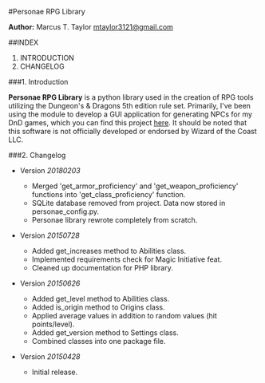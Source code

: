#Personae RPG Library

**Author:** Marcus T. Taylor <mtaylor3121@gmail.com>


##INDEX

1. INTRODUCTION
2. CHANGELOG


###1. Introduction

**Personae RPG Library** is a python library used in the creation of RPG tools utilizing the Dungeon's & Dragons 5th edition rule set. Primarily, I've been using the module to develop a GUI application for generating NPCs for my DnD games, which you can find this project [here](https://github.com/mtaylor33/Personae). It should be noted that this software is not officially developed or endorsed by Wizard of the Coast LLC.


###2. Changelog

- Version *20180203*

    - Merged 'get_armor_proficiency' and 'get_weapon_proficiency' functions into 'get_class_proficiency' function.
    - SQLite database removed from project. Data now stored in personae_config.py.
    - Personae library rewrote completely from scratch.

- Version *20150728*

    - Added get_increases method to Abilities class.
    - Implemented requirements check for Magic Initiative feat.
    - Cleaned up documentation for PHP library.

- Version *20150626*

    - Added get_level method to Abilities class.
    - Added is_origin method to Origins class.
    - Applied average values in addition to random values (hit points/level).
    - Added get_version method to Settings class.
    - Combined classes into one package file.
    
- Version *20150428*

    - Initial release.
